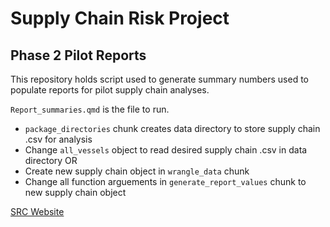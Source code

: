 # Supply Chain Risk Project
## Phase 2 Pilot Reports

This repository holds script used to generate summary numbers used to populate reports for pilot supply chain analyses. 

`Report_summaries.qmd` is the file to run. 
- `package_directories` chunk creates data directory to store supply chain .csv for analysis
- Change `all_vessels` object to read desired supply chain .csv in data directory OR
- Create new supply chain object in `wrangle_data` chunk 
- Change all function arguements in `generate_report_values` chunk to new supply chain object

[SRC Website](https://www.weforum.org/friends-of-ocean-action/iuu-fishing-supply-chain-risk-tool-scrt)
